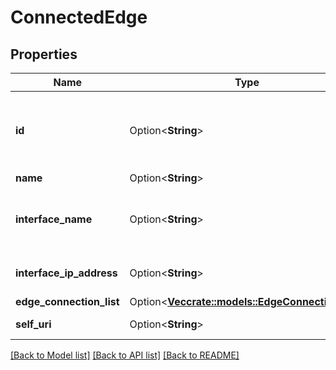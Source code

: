 # ConnectedEdge

## Properties

Name | Type | Description | Notes
------------ | ------------- | ------------- | -------------
**id** | Option<**String**> | The globally unique identifier for the object. | [optional][readonly]
**name** | Option<**String**> |  | [optional]
**interface_name** | Option<**String**> | Edge interface name used for the connection | [optional][readonly]
**interface_ip_address** | Option<**String**> | Edge interface IP address | [optional][readonly]
**edge_connection_list** | Option<[**Vec<crate::models::EdgeConnectionInfo>**](EdgeConnectionInfo.md)> |  | [optional]
**self_uri** | Option<**String**> | The URI for this object | [optional][readonly]

[[Back to Model list]](../README.md#documentation-for-models) [[Back to API list]](../README.md#documentation-for-api-endpoints) [[Back to README]](../README.md)


